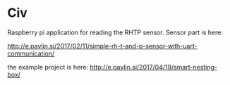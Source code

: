 # Civ
Raspberry pi application for reading the RHTP sensor. Sensor part is here: 

http://e.pavlin.si/2017/02/11/simple-rh-t-and-p-sensor-with-uart-communication/

the example project is here: 
http://e.pavlin.si/2017/04/19/smart-nesting-box/
